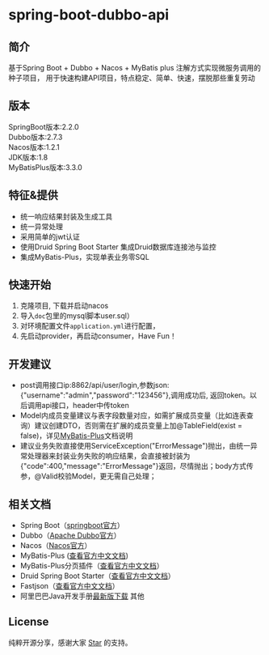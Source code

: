 # spring-boot-dubbo-api

## 简介
基于Spring Boot + Dubbo + Nacos + MyBatis plus 注解方式实现微服务调用的种子项目，
用于快速构建API项目，特点稳定、简单、快速，摆脱那些重复劳动

## 版本
SpringBoot版本:2.2.0  
Dubbo版本:2.7.3  
Nacos版本:1.2.1  
JDK版本:1.8  
MyBatisPlus版本:3.3.0

## 特征&提供
- 统一响应结果封装及生成工具
- 统一异常处理
- 采用简单的jwt认证
- 使用Druid Spring Boot Starter 集成Druid数据库连接池与监控
- 集成MyBatis-Plus，实现单表业务零SQL

## 快速开始
1. 克隆项目, 下载并启动nacos
2. 导入```doc```包里的mysql脚本user.sql）
3. 对环境配置文件```application.yml```进行配置，
4. 先启动provider，再启动consumer，Have Fun！

## 开发建议
- post调用接口ip:8862/api/user/login,参数json: {"username":"admin","password":"123456"},调用成功后, 返回token。以后调用api接口，header中传token
- Model内成员变量建议与表字段数量对应，如需扩展成员变量（比如连表查询）建议创建DTO，否则需在扩展的成员变量上加@TableField(exist = false)，详见[MyBatis-Plus](https://mp.baomidou.com/guide/)文档说明
- 建议业务失败直接使用ServiceException("ErrorMessage")抛出，由统一异常处理器来封装业务失败的响应结果，会直接被封装为{"code":400,"message":"ErrorMessage"}返回，尽情抛出；body方式传参，@Valid校验Model，更无需自己处理；

## 相关文档
- Spring Boot（[springboot官方](https://spring.io/projects/spring-boot/)）
- Dubbo（[Apache Dubbo官方](http://dubbo.apache.org/zh-cn/index.html)）
- Nacos（[Nacos官方](https://nacos.io/zh-cn/docs/quick-start.html)）
- MyBatis-Plus ([查看官方中文文档](https://mp.baomidou.com/guide/))
- MyBatis-Plus分页插件（[查看官方中文文档](https://mp.baomidou.com/guide/page.html)）
- Druid Spring Boot Starter（[查看官方中文文档](https://github.com/alibaba/druid/tree/master/druid-spring-boot-starter/)）
- Fastjson（[查看官方中文文档](https://github.com/Alibaba/fastjson/wiki/%E9%A6%96%E9%A1%B5)）
- 阿里巴巴Java开发手册[最新版下载](https://github.com/alibaba/p3c)
其他

## License
纯粹开源分享，感谢大家 [Star](https://gitee.com/zwens/springboot-dubbo-api) 的支持。
